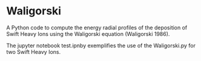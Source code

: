 # Waligorski
A Python code to compute the energy radial profiles of the deposition of Swift Heavy Ions using the Waligorski equation (Waligorski 1986).

The jupyter notebook test.ipnby exemplifies the use of the Waligorski.py for two Swift Heavy Ions.


